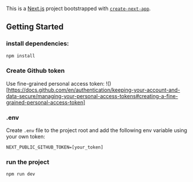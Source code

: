 This is a [Next.js](https://nextjs.org) project bootstrapped with [`create-next-app`](https://nextjs.org/docs/app/api-reference/cli/create-next-app).

## Getting Started

### install dependencies:

```bash
npm install
```
### Create Github token
Use fine-grained personal access token: !()[https://docs.github.com/en/authentication/keeping-your-account-and-data-secure/managing-your-personal-access-tokens#creating-a-fine-grained-personal-access-token]

### .env
Create `.env` file to the project root and add the following env variable using your own token:
```
NEXT_PUBLIC_GITHUB_TOKEN=[your_token]
```
### run the project
```
npm run dev
```
